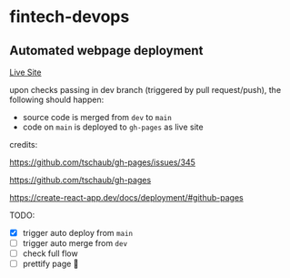 # fintech-devops

## Automated webpage deployment

[Live Site](https://williamng95.github.io/fintech-devops/)

upon checks passing in dev branch (triggered by pull request/push), the following should happen:
- source code is merged from `dev` to `main` 
- code on `main` is deployed to `gh-pages` as live site

credits:

https://github.com/tschaub/gh-pages/issues/345

https://github.com/tschaub/gh-pages

https://create-react-app.dev/docs/deployment/#github-pages

TODO:

- [X] trigger auto deploy from `main`
- [ ] trigger auto merge from `dev`
- [ ] check full flow
- [ ] prettify page :tada:
